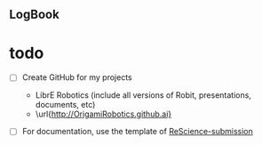 LogBook
---

# todo

- [ ] Create GitHub for my projects
  * LibrE Robotics (include all versions of Robit, presentations, documents, etc)
  * \url{http://OrigamiRobotics.github.ai}
- [ ] For documentation, use the template of [ReScience-submission](https://github.com/ReScience/ReScience-submission/tree/master/article)




